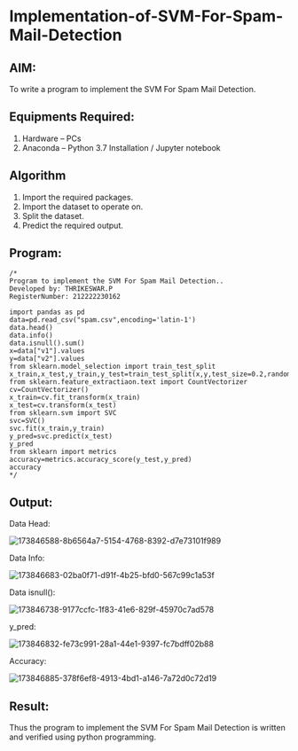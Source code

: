 # Implementation-of-SVM-For-Spam-Mail-Detection

## AIM:
To write a program to implement the SVM For Spam Mail Detection.

## Equipments Required:
1. Hardware – PCs
2. Anaconda – Python 3.7 Installation / Jupyter notebook

## Algorithm
1.  Import the required packages.
2.  Import the dataset to operate on.
3.  Split the dataset.
4. Predict the required output.

## Program:
```
/*
Program to implement the SVM For Spam Mail Detection..
Developed by: THRIKESWAR.P
RegisterNumber: 212222230162

import pandas as pd
data=pd.read_csv("spam.csv",encoding='latin-1')
data.head()
data.info()
data.isnull().sum()
x=data["v1"].values
y=data["v2"].values
from sklearn.model_selection import train_test_split
x_train,x_test,y_train,y_test=train_test_split(x,y,test_size=0.2,random_state=0)
from sklearn.feature_extractiaon.text import CountVectorizer
cv=CountVectorizer()
x_train=cv.fit_transform(x_train)
x_test=cv.transform(x_test)
from sklearn.svm import SVC
svc=SVC()
svc.fit(x_train,y_train)
y_pred=svc.predict(x_test)
y_pred
from sklearn import metrics
accuracy=metrics.accuracy_score(y_test,y_pred)
accuracy 
*/
```

## Output:

Data Head:

![173846588-8b6564a7-5154-4768-8392-d7e73101f989](https://github.com/Naveensrinivasan07/Implementation-of-SVM-For-Spam-Mail-Detection/assets/119475891/98cf9f3c-90e5-41e5-8084-437f8a7a9540)

Data Info:

![173846683-02ba0f71-d91f-4b25-bfd0-567c99c1a53f](https://github.com/Naveensrinivasan07/Implementation-of-SVM-For-Spam-Mail-Detection/assets/119475891/2a7fe9fe-467e-49d0-b290-00aaeb796c83)

Data isnull():

![173846738-9177ccfc-1f83-41e6-829f-45970c7ad578](https://github.com/Naveensrinivasan07/Implementation-of-SVM-For-Spam-Mail-Detection/assets/119475891/9a6b632d-fdae-41a1-a5cd-d9417422c871)

y_pred:

![173846832-fe73c991-28a1-44e1-9397-fc7bdff02b88](https://github.com/Naveensrinivasan07/Implementation-of-SVM-For-Spam-Mail-Detection/assets/119475891/dab0af6d-6757-4713-a501-47c1f173d523)

Accuracy:

![173846885-378f6ef8-4913-4bd1-a146-7a72d0c72d19](https://github.com/Naveensrinivasan07/Implementation-of-SVM-For-Spam-Mail-Detection/assets/119475891/407969be-056e-4b50-98d8-c070f1265ba4)



## Result:
Thus the program to implement the SVM For Spam Mail Detection is written and verified using python programming.
